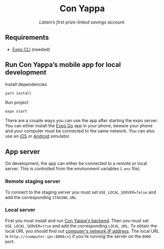 <h1 align="center">Con Yappa</h1>

<p align="center">
  <em>Latam’s first prize-linked savings account.</em>
</p>

## Requirements

- [Expo CLI](https://docs.expo.io/workflow/expo-cli/) (needed)

## Run Con Yappa’s mobile app for local development

Install dependencies

```bash
yarn install
```

Run project

```
expo start
```

There are a couple ways you can use the app after starting the expo server. You can either install the [Expo Go](https://expo.io/client) app in your phone, beware your phone and your computer must be connected to the same network. You can also use an [iOS](https://docs.expo.io/workflow/ios-simulator/) or [Android](https://docs.expo.io/workflow/android-studio-emulator/) simulator.

## App server

On development, the app can either be connected to a remote or local server. This is controlled from the environment variables (`.env` file).

### Remote staging server

To connect to the staging server you must set `USE_LOCAL_SERVER=false` and add the corresponding `STAGING_URL`

### Local server

First you must install and run [Con Yappa's backend](https://github.com/conyappa/backend). Then you must set `USE_LOCAL_SERVER=true` and add the corresponding `LOCAL_URL`. To obtain the local URL you should find out [computer's network IP address](https://lifehacker.com/how-to-find-your-local-and-external-ip-address-5833108). The local URL is `http://<computer-ip>:8000/v1` if you're running the server on the `8000` port.

